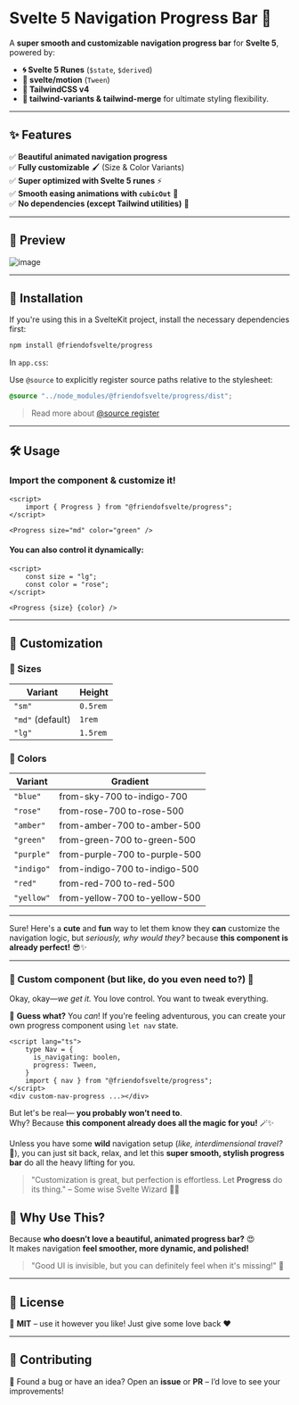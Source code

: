 # **Svelte 5 Navigation Progress Bar** 🚀

A **super smooth and customizable** **navigation progress bar** for **Svelte 5**, powered by:

- **🌀 Svelte 5 Runes** (`$state`, `$derived`)
- **🌊 svelte/motion** (`Tween`)
- **🎨 TailwindCSS v4**
- **🔮 tailwind-variants & tailwind-merge** for ultimate styling flexibility.

---

## **✨ Features**

✅ **Beautiful animated navigation progress**  
✅ **Fully customizable** 🖌️ (Size & Color Variants)  
✅ **Super optimized with Svelte 5 runes** ⚡  
✅ **Smooth easing animations with `cubicOut`** 🎢  
✅ **No dependencies (except Tailwind utilities)** 🎯

---

## **📸 Preview**

![image](https://github.com/user-attachments/assets/e9fc2689-f35e-41e7-bf10-158db5d17eed)


---

## **🚀 Installation**

If you're using this in a SvelteKit project, install the necessary dependencies first:

```sh
npm install @friendofsvelte/progress
```

In `app.css`:

Use `@source` to explicitly register source paths relative to the stylesheet:

```css
@source "../node_modules/@friendofsvelte/progress/dist";
```

> Read more about [@source register](https://tailwindcss.com/docs/detecting-classes-in-source-files#explicitly-registering-sources)


---

## **🛠️ Usage**

### **Import the component & customize it!**

```svelte
<script>
	import { Progress } from "@friendofsvelte/progress";
</script>

<Progress size="md" color="green" />
```

#### **You can also control it dynamically:**

```svelte
<script>
	const size = "lg";
	const color = "rose";
</script>

<Progress {size} {color} />
```

---

## **🎨 Customization**

### **🌟 Sizes**

| Variant          | Height   |
|------------------|----------|
| `"sm"`           | `0.5rem` |
| `"md"` (default) | `1rem`   |
| `"lg"`           | `1.5rem` |

### **🌈 Colors**

| Variant    | Gradient                      |
|------------|-------------------------------|
| `"blue"`   | from-sky-700 to-indigo-700    |
| `"rose"`   | from-rose-700 to-rose-500     |
| `"amber"`  | from-amber-700 to-amber-500   |
| `"green"`  | from-green-700 to-green-500   |
| `"purple"` | from-purple-700 to-purple-500 |
| `"indigo"` | from-indigo-700 to-indigo-500 |
| `"red"`    | from-red-700 to-red-500       |
| `"yellow"` | from-yellow-700 to-yellow-500 |

---

Sure! Here's a **cute** and **fun** way to let them know they **can** customize the navigation logic, but *seriously,
why would they?* because **this component is already perfect!** 😎✨

---

### **🎨 Custom component (but like, do you even need to?)** 💅

Okay, okay—*we get it.* You love control. You want to tweak everything.

🌟 **Guess what?** You *can*! If you're feeling adventurous, you can create your own progress component using `let nav`
state.

```svelte
<script lang="ts">
    type Nav = {
      is_navigating: boolen,
      progress: Tween, 
    }
	import { nav } from "@friendofsvelte/progress";
</script>
<div custom-nav-progress ...></div>
```

But let's be real— **you probably won’t need to**.  
Why? Because **this component already does all the magic for you!** 🪄✨

Unless you have some **wild** navigation setup (*like, interdimensional travel?* 🚀), you can just sit back, relax, and
let this **super smooth, stylish progress bar** do all the heavy lifting for you.

> "Customization is great, but perfection is effortless. Let **Progress** do its thing." – Some wise Svelte Wizard 🧙‍♂️

## **💖 Why Use This?**

Because **who doesn’t love a beautiful, animated progress bar?** 😍  
It makes navigation **feel smoother, more dynamic, and polished!**

> "Good UI is invisible, but you can definitely feel when it's missing!" 🚀

---

## **📜 License**

📝 **MIT** – use it however you like! Just give some love back ❤️

---

## **🤝 Contributing**

👋 Found a bug or have an idea? Open an **issue** or **PR** – I’d love to see your improvements!

